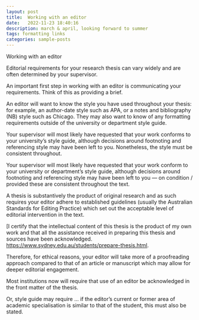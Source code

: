 ```yaml
---
layout: post
title:  Working with an editor
date:   2022-11-23 18:40:16
description: march & april, looking forward to summer
tags: formatting links
categories: sample-posts
---
```

Working with an editor 

Editorial requirements for your research thesis can vary widely and are often determined by your supervisor. 

An important first step in working with an editor is communicating your requirements. 
Think of this as providing a brief. 

An editor will want to know the style you have used throughout your thesis: for example, an author-date style such as APA, or a notes and bibliography (NB) style such as Chicago. 
They may also want to know of any formatting requirements outside of the university or department style guide. 

Your supervisor will most likely have requested that your work conforms to your university’s style guide, although decisions around footnoting and referencing style may have been left to you. Nonetheless, the style must be consistent throughout. 

Your supervisor will most likely have requested that your work conform to your university or department’s style guide, although decisions around footnoting and referencing style may have been left to you — on condition / provided these are consistent throughout the text.

A thesis is substantively the product of original research and as such requires your editor adhere to established guidelines (usually the Australian Standards for Editing Practice) which set out the acceptable level of editorial intervention in the text. 

[I certify that the intellectual content of this thesis is the product of my own work and that all the assistance received in preparing this thesis and sources have been acknowledged. 
<a href=https://www.sydney.edu.au/students/prepare-thesis.html>https://www.sydney.edu.au/students/prepare-thesis.html</a>.

Therefore, for ethical reasons, your editor will take more of a proofreading approach compared to that of an article or manuscript which may allow for deeper editorial engagement.  

Most institutions now will require that use of an editor be acknowledged in the front matter of the thesis. 

Or, style guide may require … if the editor’s current or former area of academic specialisation is similar to that of the student, this must also be stated.

